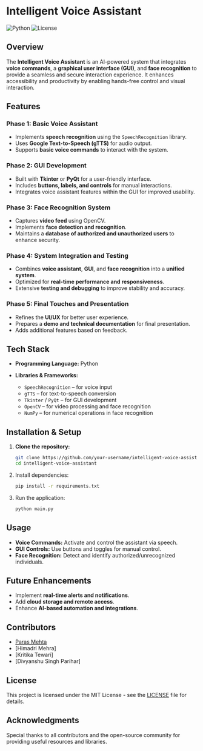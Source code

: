 # Intelligent Voice Assistant

![Python](https://img.shields.io/badge/Python-3.9+-blue.svg)
![License](https://img.shields.io/badge/License-MIT-green.svg)

## Overview
The **Intelligent Voice Assistant** is an AI-powered system that integrates **voice commands**, a **graphical user interface (GUI)**, and **face recognition** to provide a seamless and secure interaction experience. It enhances accessibility and productivity by enabling hands-free control and visual interaction.

## Features

### Phase 1: Basic Voice Assistant
- Implements **speech recognition** using the `SpeechRecognition` library.
- Uses **Google Text-to-Speech (gTTS)** for audio output.
- Supports **basic voice commands** to interact with the system.

### Phase 2: GUI Development
- Built with **Tkinter** or **PyQt** for a user-friendly interface.
- Includes **buttons, labels, and controls** for manual interactions.
- Integrates voice assistant features within the GUI for improved usability.

### Phase 3: Face Recognition System
- Captures **video feed** using OpenCV.
- Implements **face detection and recognition**.
- Maintains a **database of authorized and unauthorized users** to enhance security.

### Phase 4: System Integration and Testing
- Combines **voice assistant**, **GUI**, and **face recognition** into a **unified system**.
- Optimized for **real-time performance and responsiveness**.
- Extensive **testing and debugging** to improve stability and accuracy.

### Phase 5: Final Touches and Presentation
- Refines the **UI/UX** for better user experience.
- Prepares a **demo and technical documentation** for final presentation.
- Adds additional features based on feedback.

## Tech Stack

- **Programming Language:** Python

- **Libraries & Frameworks:**
  - `SpeechRecognition` – for voice input
  - `gTTS` – for text-to-speech conversion
  - `Tkinter` / `PyQt` – for GUI development
  - `OpenCV` – for video processing and face recognition
  - `NumPy` – for numerical operations in face recognition
    

## Installation & Setup

1. **Clone the repository:**
   ```bash
   git clone https://github.com/your-username/intelligent-voice-assistant.git
   cd intelligent-voice-assistant

2. Install dependencies:
   ```bash
   pip install -r requirements.txt
   ```
3. Run the application:
   ```bash
   python main.py
   ```

## Usage
- **Voice Commands:** Activate and control the assistant via speech.
- **GUI Controls:** Use buttons and toggles for manual control.
- **Face Recognition:** Detect and identify authorized/unrecognized individuals.

## Future Enhancements
- Implement **real-time alerts and notifications**.
- Add **cloud storage and remote access**.
- Enhance **AI-based automation and integrations**.
  
## Contributors
- [Paras Mehta](https://github.com/Paras-Mehta007)
- [Himadri Mehra]
- [Kritika Tewari]
- [Divyanshu Singh Parihar]

## License
This project is licensed under the MIT License - see the [LICENSE](LICENSE) file for details.

## Acknowledgments
Special thanks to all contributors and the open-source community for providing useful resources and libraries.
